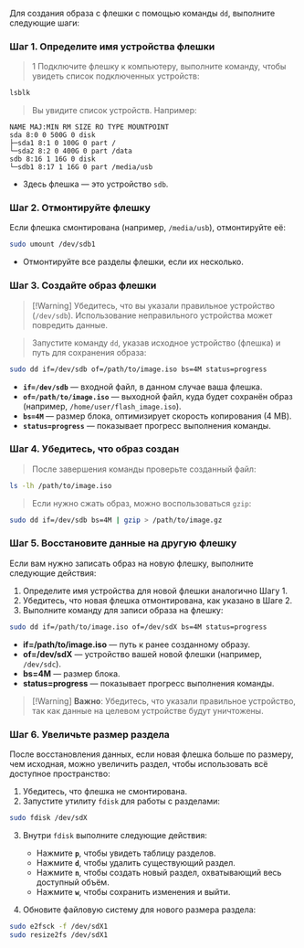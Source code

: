 
Для создания образа с флешки с помощью команды `dd`, выполните следующие шаги:
### Шаг 1. Определите имя устройства флешки

>1 Подключите флешку к компьютеру, выполните команду, чтобы увидеть список подключенных устройств:
```bash
lsblk
```

>Вы увидите список устройств. Например:
```
NAME MAJ:MIN RM SIZE RO TYPE MOUNTPOINT
sda 8:0 0 500G 0 disk
├─sda1 8:1 0 100G 0 part /
└─sda2 8:2 0 400G 0 part /data
sdb 8:16 1 16G 0 disk
└─sdb1 8:17 1 16G 0 part /media/usb
```
  - Здесь флешка — это устройство `sdb`.
### Шаг 2. Отмонтируйте флешку

Если флешка смонтирована (например, `/media/usb`), отмонтируйте её:

```bash
sudo umount /dev/sdb1
```
- Отмонтируйте все разделы флешки, если их несколько.

### Шаг 3. Создайте образ флешки

>[!Warning]  Убедитесь, что вы указали правильное устройство (`/dev/sdb`). Использование неправильного устройства может повредить данные.

>Запустите команду `dd`, указав исходное устройство (флешка) и путь для сохранения образа:
```bash
sudo dd if=/dev/sdb of=/path/to/image.iso bs=4M status=progress
```

- **`if=/dev/sdb`** — входной файл, в данном случае ваша флешка.
- **`of=/path/to/image.iso`** — выходной файл, куда будет сохранён образ (например, `/home/user/flash_image.iso`).
- **`bs=4M`** — размер блока, оптимизирует скорость копирования (4 MB).
- **`status=progress`** — показывает прогресс выполнения команды.

### Шаг 4. Убедитесь, что образ создан

>После завершения команды проверьте созданный файл:
```bash
ls -lh /path/to/image.iso
```

> Если нужно сжать образ, можно воспользоваться `gzip`:
```bash
sudo dd if=/dev/sdb bs=4M | gzip > /path/to/image.gz
```

### Шаг 5. Восстановите данные на другую флешку

Если вам нужно записать образ на новую флешку, выполните следующие действия:

1. Определите имя устройства для новой флешки аналогично Шагу 1.
2. Убедитесь, что новая флешка отмонтирована, как указано в Шаге 2.
3. Выполните команду для записи образа на флешку:
```bash
sudo dd if=/path/to/image.iso of=/dev/sdX bs=4M status=progress
```

- **if=/path/to/image.iso** — путь к ранее созданному образу.
- **of=/dev/sdX** — устройство вашей новой флешки (например, `/dev/sdc`).
- **bs=4M** — размер блока.
- **status=progress** — показывает прогресс выполнения команды.

>[!Warning]   **Важно**: Убедитесь, что указали правильное устройство, так как данные на целевом устройстве будут уничтожены.

### Шаг 6. Увеличьте размер раздела

После восстановления данных, если новая флешка больше по размеру, чем исходная, можно увеличить раздел, чтобы использовать всё доступное пространство:

1. Убедитесь, что флешка не смонтирована.
2. Запустите утилиту `fdisk` для работы с разделами:
```bash
sudo fdisk /dev/sdX
```
3. Внутри `fdisk` выполните следующие действия:
    
    - Нажмите **`p`**, чтобы увидеть таблицу разделов.
    - Нажмите **`d`**, чтобы удалить существующий раздел.
    - Нажмите **`n`**, чтобы создать новый раздел, охватывающий весь доступный объём.
    - Нажмите **`w`**, чтобы сохранить изменения и выйти.
4. Обновите файловую систему для нового размера раздела:
```bash
sudo e2fsck -f /dev/sdX1
sudo resize2fs /dev/sdX1
```